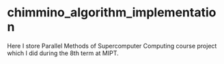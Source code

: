 # chimmino_algorithm_implementation

Here I store Parallel Methods of Supercomputer Computing course project which I did during the 8th term at MIPT.

